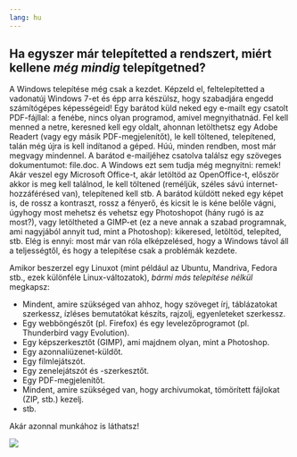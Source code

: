 ```yaml
---
lang: hu
---
```





<h2>Ha egyszer már telepítetted a rendszert, miért kellene <i>még mindig</i> telepítgetned?</h2>

A Windows telepítése még csak a kezdet. Képzeld el, feltelepítetted a vadonatúj Windows 7-et és épp arra készülsz, hogy szabadjára engedd számítógépes képességeid! Egy barátod küld neked egy e-mailt egy csatolt PDF-fájllal: a fenébe, nincs olyan programod, amivel megnyithatnád. Fel kell menned a netre, keresned kell egy oldalt, ahonnan letölthetsz egy Adobe Readert (vagy egy másik PDF-megjelenítőt), le kell töltened, telepítened, talán még újra is kell indítanod a géped. Húú, minden rendben, most már megvagy mindennel. A barátod e-mailjéhez csatolva találsz egy szöveges dokumentumot: file.doc. A Windows ezt sem tudja még megnyitni: remek! Akár veszel egy Microsoft Office-t, akár letöltöd az OpenOffice-t, először akkor is meg kell találnod, le kell töltened (reméljük, széles sávú internet-hozzáférésed van), telepítened kell stb. A barátod küldött neked egy képet is, de rossz a kontraszt, rossz a fényerő, és kicsit le is kéne belőle vágni, úgyhogy most mehetsz és vehetsz egy Photoshopot (hány rugó is az most?), vagy letöltheted a GIMP-et (ez a neve annak a szabad programnak, ami nagyjából annyit tud, mint a Photoshop): kikeresed, letöltöd, telepíted, stb. Elég is ennyi: most már van róla elképzelésed, hogy a Windows távol áll a teljességtől, és hogy a telepítése csak a problémák kezdete.

Amikor beszerzel egy Linuxot (mint például az Ubuntu, Mandriva, Fedora stb., ezek különféle Linux-változatok), <i>bármi más telepítése nélkül</i> megkapsz:

<ul>

<li>Mindent, amire szükséged van ahhoz, hogy szöveget írj, táblázatokat szerkessz, ízléses bemutatókat készíts, rajzolj, egyenleteket szerkessz.</li>

<li>Egy webböngészőt (pl. Firefox) és egy levelezőprogramot (pl. Thunderbird vagy Evolution).</li>
<li>Egy képszerkesztőt (GIMP), ami majdnem olyan, mint a Photoshop.</li>
<li>Egy azonnaliüzenet-küldőt.</li>
<li>Egy filmlejátszót.</li>
<li>Egy zenelejátszót és -szerkesztőt.</li>
<li>Egy PDF-megjelenítőt.</li>
<li>Mindent, amire szükséged van, hogy archívumokat, tömörített fájlokat (ZIP, stb.) kezelj.</li>
<li>stb.</li>
</ul>

Akár azonnal munkához is láthatsz!

<img src="Images/app_menu.png" />




